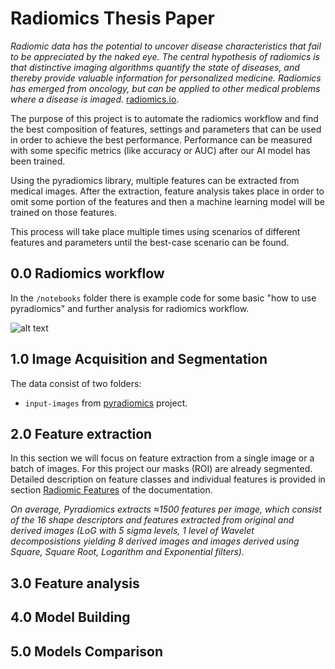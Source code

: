 # Radiomics Thesis Paper
*Radiomic data has the potential to uncover disease characteristics that fail to be appreciated by the naked eye. The central hypothesis of radiomics is that distinctive imaging algorithms quantify the state of diseases, and thereby provide valuable information for personalized medicine. Radiomics has emerged from oncology, but can be applied to other medical problems where a disease is imaged.* [radiomics.io](https://www.radiomics.io/). 

The purpose of this project is to automate the radiomics workflow and find the best composition of features, settings and parameters that can be used in order to achieve the best performance. Performance can be measured with some specific metrics (like accuracy or AUC) after our AI model has been trained. 

Using the pyradiomics library, multiple features can be extracted from medical images. After the extraction, feature analysis takes place in order to omit some portion of the features and then a machine learning model will be trained on those features. 

This process will take place multiple times using scenarios of different features and parameters until the best-case scenario can be found. 

## 0.0 Radiomics workflow
In the `/notebooks` folder there is example code for some basic "how to use pyradiomics" and further analysis for radiomics workflow.

![alt text](https://healthcare-in-europe.com/media/story_section_image/3188/image-01-picture-radiomics-workflow.jpg)

## 1.0 Image Acquisition and Segmentation
  The data consist of two folders:
  - `input-images` from [pyradiomics](https://github.com/Radiomics/pyradiomics/tree/master/data) project.
  
## 2.0 Feature extraction 
  In this section we will focus on feature extraction from a single image or a batch of images. For this project our masks (ROI) are already segmented. Detailed description on feature classes and individual features is provided in section [Radiomic Features](https://pyradiomics.readthedocs.io/en/latest/features.html#radiomics-features-label) of the documentation.
  
  *On average, Pyradiomics extracts ≈1500 features per image, which consist of the 16 shape descriptors and features extracted from original and derived images (LoG with 5 sigma levels, 1 level of Wavelet decomposistions yielding 8 derived images and images derived using Square, Square Root, Logarithm and Exponential filters).*

## 3.0 Feature analysis

## 4.0 Model Building

## 5.0 Models Comparison
